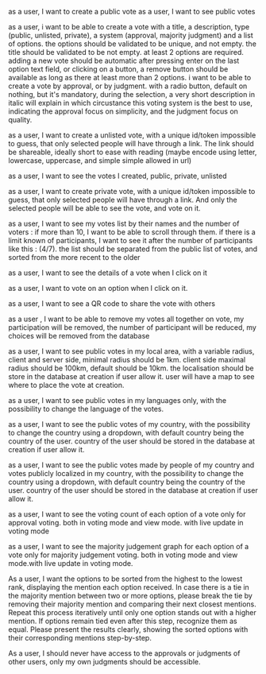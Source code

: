 as a user, I want to create a public vote
as a user, I want to see public votes

as a user, i want to be able to create a vote with a title, a description, type (public, unlisted, private), a system (approval, majority judgment) and a list of options. the options should be validated to be unique, and not empty. the title should be validated to be not empty. at least 2 options are required. adding a new vote should be automatic after pressing enter on the last option text field, or clicking on a button, a remove button should be available as long as there at least more than 2 options. i want to be able to create a vote by approval, or by judgment. with a radio button, default on nothing, but it's mandatory, during the selection, a very short description in italic will explain in which circustance this voting system is the best to use, indicating the approval focus on simplicity, and the judgment focus on quality.

as a user, I want to create a unlisted vote, with a unique id/token impossible to guess, that only selected people will have through a link. The link should be shareable, ideally short to ease with reading (maybe encode using letter, lowercase, uppercase, and simple simple allowed in url)

as a user, I want to see the votes I created, public, private, unlisted

as a user, I want to create private vote, with a unique id/token impossible to guess, that only selected people will have through a link. And only the selected people will be able to see the vote, and vote on it.

as a user, I want to see my votes list by their names and the number of voters : if more than 10, I want to be able to scroll through them. if there is a limit known of participants, I want to see it after the number of participants like this : (4/7). the list should be separated from the public list of votes, and sorted from the more recent to the older

as a user, I want to see the details of a vote when I click on it

as a user, I want to vote on an option when I click on it.

as a user, I want to see a QR code to share the vote with others

as a user , I want to be able to remove my votes all together on vote, my participation will be removed, the number of participant will be reduced, my choices will be removed from the database

as a user, I want to see public votes in my local area, with a variable radius, client and server side, minimal radius should be 1km. client side maximal radius should be 100km, default should be 10km. the localisation should be store in the database at creation if user allow it. user will have a map to see where to place the vote at creation.

as a user, I want to see public votes in my languages only, with the possibility to change the language of the votes.

as a user, I want to see the public votes of my country, with the possibility to change the country using a dropdown, with default country being the country of the user. country of the user should be stored in the database at creation if user allow it.

as a user, I want to see the public votes made by people of my country and votes publicly localized in my country, with the possibility to change the country using a dropdown, with default country being the country of the user. country of the user should be stored in the database at creation if user allow it.

as a user, I want to see the voting count of each option of a vote only for approval voting. both in voting mode and view mode. with live update in voting mode

as a user, I want to see the majority judgement graph for each option of a vote only for majority judgement voting. both in voting mode and view mode.with live update in voting mode.

As a user, I want the options to be sorted from the highest to the lowest rank, displaying the mention each option received. In case there is a tie in the majority mention between two or more options, please break the tie by removing their majority mention and comparing their next closest mentions. Repeat this process iteratively until only one option stands out with a higher mention. If options remain tied even after this step, recognize them as equal. Please present the results clearly, showing the sorted options with their corresponding mentions step-by-step.

As a user, I should never have access to the approvals or judgments of other users, only my own judgments should be accessible.
